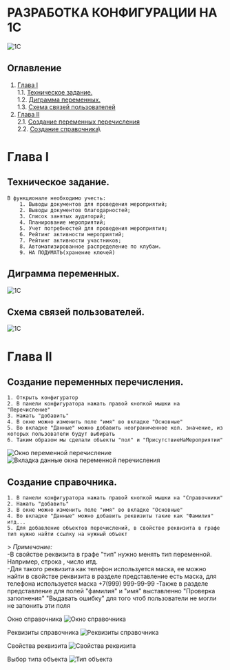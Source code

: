 # РАЗРАБОТКА КОНФИГУРАЦИИ НА 1С

![1C](misc/images/logo1c.png)

## Оглавление

1. [Глава I](#глава-i) \
 1.1. [Техническое задание.](#техническое-задание) \
 1.2. [Диграмма переменных.](#диаграмма-переменных) \
 1.3. [Схема связей пользователей](#схема-связей-пользователей)  
2. [Глава II](#chapter-ii) \
 2.1. [Создание переменных перечисления](#создание-переменных-перечисления)\
 2.2. [Создание справочника](#создание-справочника)\
<!-- 
3. [Chapter III](#chapter-iii) \
 3.1. [List 1.](#list-1) 
4. [Chapter IV](#chapter-iv) \
 4.1. [Quest 2. Checking Module.](#quest-2-checking-module) 
5. [Chapter V](#chapter-v) \
 5.1. [List 2.](#list-2) \
 5.2. [List 3.](#list-3) \
 5.3. [List 4.](#list-4) 
6. [Chapter VI](#chapter-vi) \
 6.1. [Quest 3. BST.](#quest-3-bst) \
 6.2. [Quest 4. Growing tree.](#quest-4-growing-tree) \
 6.3. [Quest 5. Three styles of traversing.](#quest-5-three-styles-of-traversing)
7. [Chapter VII](#chapter-vii) --> 

# Глава I

## Техническое задание.

    В функционале необходимо учесть:
        1. Выводы документов для проведения мероприятий;
        2. Выводы документов благодарностей;
        3. Список занятых аудиторий;
        4. Планирование мероприятий;
        5. Учет потребностей для проведения мероприятия;
        6. Рейтинг активности мероприятий;
        7. Рейтинг активности участников;
        8. Автоматизированное распределение по клубам.
        9. НА ПОДУМАТЬ(хранение ключей)

## Диграмма переменных.

<!-- описание -->
![1C](misc/images/diagramma.png)

## Схема связей пользователей.

<!-- описание -->
![1C](misc/images/scheme.png)

# Глава II

## Создание переменных перечисления.

    1. Открыть конфигуратор
    2. В панели конфигуратора нажать правой кнопкой мышки на "Перечисление"
    3. Нажать "добавить" 
    4. В окне можно изменить поле "имя" во вкладке "Основные" 
    5. Во вкладке "Данные" можно добавить неограниченное кол. значение, из которых пользователи будут выбирать
    6. Таким образом мы сделали объекты "пол" и "ПрисутствиеНаМероприятии"

![Окно переменной перечисление](misc/images/q1.jpg)
![Вкладка данные окна переменной перечисления](misc/images/q2.jpg)

## Создание справочника.
     
    1. В панели конфигуратора нажать правой кнопкой мышки на "Справочники"
    2. Нажать "добавить" 
    3. В окне можно изменить поле "имя" во вкладке "Основные" 
    4. Во вкладке "Данные" можно добавить реквизиты такие как "Фамилия" итд...
    5. Для добавление объектов перечислений, в свойстве реквизита в графе тип нужно найти ссылку на нужный объект

\> *Примечание:*\
        -В свойстве реквизита в графе "тип" нужно менять тип переменной. Например, строка , число итд.\
        -Для такого реквизита как телефон используется маска, ее можно найти в свойстве реквизита в разделе представление есть маска, для телефона используется маска +7(999) 999-99-99
        -Также в разделе представление для полей "фамилия" и "имя" выставленно "Проверка заполнения" "Выдавать ошибку" для того чтоб пользователи не могли не запонить эти поля

Окно справочника
![Окно справочника](misc/images/q2_1.jpg)

Реквизиты справочника
![Реквизиты справочника](misc/images/q2_2.jpg)

Свойства реквизита
![Свойства реквизита](misc/images/q2_3.jpg)

Выбор типа объекта
![Тип объекта](misc/images/q2_4.jpg)